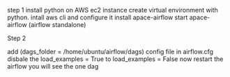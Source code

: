 step 1 
install python on AWS ec2 instance
create virtual environment with python.
intall aws cli and configure it 
install apace-airflow
start apace-airflow (airflow standalone)

Step 2

add (dags_folder = /home/ubuntu/airflow/dags) config file in airflow.cfg 
disbale the load_examples = True to load_examples = False
now restart the airflow you will see the one dag




